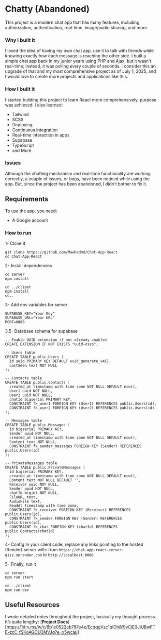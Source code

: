 # Chatty (Abandoned)

This project is a modern chat app that has many features, including authorization, authentication, real-time, image/audio sharing, and more. 

### Why I built it

I loved the idea of having my own chat app, use it to talk with friends while knowing exactly how each message is reaching the other side. I built a simple chat app back in my junior years using PHP and Ajax, but it wasn't real-time; instead, it was polling every couple of seconds. I consider this an upgrade of that and my most comprehensive project as of July 1, 2025, and I would love to create more projects and applications like this.

### How I built it

I started building this project to learn React more comprehensively, purpose was achieved. I also learned:

- Tailwind
- SCSS
- Deploying
- Continuous integration
- Real-time interaction in apps
- Supabase
- TypeScript
- and More

### Issues

Although the chatting mechanism and real-time functionality are working correctly, a couple of issues, or bugs, have been noticed while using the app. But, since the project has been abandoned, I didn't bother to fix it. 

## Requirements

To use the app, you need:

- A Google account

### How to run

1- Clone it
```
git clone https://github.com/Mawhadmd/Chat-App-React
cd Chat-App-React
```

2- Install dependencies
```
cd server
npm install

cd ../client
npm install
cd..
```

3- Add env variables
for server
```
SUPABASE_KEY="Your Key"
SUPABASE_URL="Your URL"
PORT=8080
```

3.5- Database schema for supabase
```
-- Enable UUID extension if not already enabled
CREATE EXTENSION IF NOT EXISTS "uuid-ossp";

-- Users table
CREATE TABLE public.Users (
  id uuid PRIMARY KEY DEFAULT uuid_generate_v4(),
  LastSeen text NOT NULL
);

-- Contacts table
CREATE TABLE public.Contacts (
  created_at timestamp with time zone NOT NULL DEFAULT now(),
  User1 uuid NOT NULL,
  User2 uuid NOT NULL,
  chatId bigserial PRIMARY KEY,
  CONSTRAINT fk_user1 FOREIGN KEY (User1) REFERENCES public.Users(id),
  CONSTRAINT fk_user2 FOREIGN KEY (User2) REFERENCES public.Users(id)
);

-- Messages table
CREATE TABLE public.Messages (
  id bigserial PRIMARY KEY,
  Sender uuid NOT NULL,
  created_at timestamp with time zone NOT NULL DEFAULT now(),
  Content text NOT NULL,
  CONSTRAINT fk_sender_messages FOREIGN KEY (Sender) REFERENCES public.Users(id)
);

-- PrivateMessages table
CREATE TABLE public.PrivateMessages (
  id bigserial PRIMARY KEY,
  created_at timestamp with time zone NOT NULL DEFAULT now(),
  Content text NOT NULL DEFAULT '',
  Receiver uuid NOT NULL,
  Sender uuid NOT NULL,
  chatId bigint NOT NULL,
  FileURL text,
  AudioFile text,
  ReadAt timestamp with time zone,
  CONSTRAINT fk_receiver FOREIGN KEY (Receiver) REFERENCES public.Users(id),
  CONSTRAINT fk_sender FOREIGN KEY (Sender) REFERENCES public.Users(id),
  CONSTRAINT fk_chat FOREIGN KEY (chatId) REFERENCES public.Contacts(chatId)
);
```

4- Config
In your client code, replace any links pointing to the hosted (Render) server with:
from `https://chat-app-react-server-qizz.onrender.com` to `http://localhost:8080`

5- Finally, run it
```
cd server
npm run start

cd ../client
npm run dev
```
## Useful Resources

I wrote detailed notes throughout the project, basically my thought process. It’s quite lengthy:
(**Project Docs**)[https://1drv.ms/w/c/8b1e0522eb787e4e/EcqqgVzc1qlOhW9vCiE0JiUBwFTE-zcC_fSKoAGOU3MVJg?e=x5wcau]
